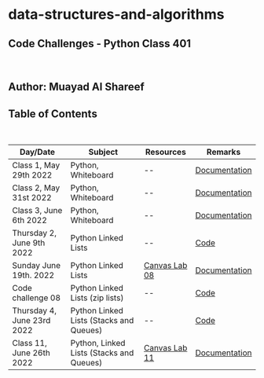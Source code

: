 # data-structures-and-algorithms

## **Code Challenges - Python Class 401**

</br>

## **Author: Muayad Al Shareef**

## Table of Contents

</br>

| Day/Date                   | Subject                                 | Resources                                                                            | Remarks            |
|----------------------------|-----------------------------------------|--------------------------------------------------------------------------------------|--------------------|
| Class 1, May 29th 2022     | Python, Whiteboard                      | --                                                                                   | [Documentation](./Documentation/reverse_array/reverse_array.md) |
| Class 2, May 31st 2022     | Python, Whiteboard                      | --                                                                                   | [Documentation](./Documentation/array_insert_shift/array_insert_shift.md) |
| Class 3, June 6th 2022     | Python, Whiteboard                      | --                                                                                   | [Documentation](./Documentation/array_binary_search/README.md) |
| Thursday 2, June 9th 2022  | Python Linked Lists                     | --                                                                                   | [Code](data_structures_py/linked_list/README.md) |
| Sunday June 19th. 2022     | Python Linked Lists                     | [Canvas Lab 08](https://canvas.instructure.com/courses/4839248/assignments/30188570) | [Documentation](Documentation/linked_list_zip.md)|
| Code challenge 08          | Python Linked Lists (zip lists) | --                                                                                   | [Code](./data_structures_py/linked_list/linked_list_zip.py) |
| Thursday 4, June 23rd 2022 | Python Linked Lists (Stacks and Queues) | --                                                                                   | [Code](./data_structures_py/linked_list/stack_and_queue.py) |
| Class 11, June 26th 2022   | Python, Linked Lists (Stacks and Queues) | [Canvas Lab 11](https://canvas.instructure.com/courses/4839248/assignments/30188573) | [Documentation](./data_structures_py/linked_list/stack_queue_pseudo.py) |
